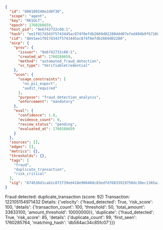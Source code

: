 ```json
{
  "id": "000180240e2d8f30",
  "scope": "agent",
  "key": "RESULT",
  "epoch": 1760288659,
  "host_pid": "9e6742732c60:1",
  "hash": "ee1f017d343f5743445ac874f0efdb2669d022804dd07efed494b9f671607def",
  "cid": "QmV1ee1f017d343f5743445ac874f0efdb2669d02280",
  "aicp": {
    "prov": {
      "issuer": "9e6742732c60:1",
      "created_at": 1760288659,
      "method": "automated_fraud_detection",
      "vc_type": "VerifiableCredential"
    },
    "ucon": {
      "usage_constraints": [
        "no_pii_export",
        "audit_required"
      ],
      "purpose": "fraud_detection_analysis",
      "enforcement": "mandatory"
    },
    "eval": {
      "confidence": 1.0,
      "evidence_count": 0,
      "review_status": "pending",
      "evaluated_at": 1760288659
    }
  },
  "sources": [],
  "edges": [],
  "metrics": {},
  "thresholds": {},
  "tags": [
    "fraud",
    "duplicate_transaction",
    "risk_critical"
  ],
  "sig": "674536d1cab1c872f39ed418e906468c83edfd76833919750dc38ec1365a239a"
}
```

Fraud detected: duplicate_transaction (score: 92)
Transaction: 122105154971432
Details: {'velocity': {'fraud_detected': True, 'risk_score': 100, 'details': {'transaction_count': 100, 'threshold': 50, 'total_amount': 33833100, 'amount_threshold': 10000000}}, 'duplicate': {'fraud_detected': True, 'risk_score': 85, 'details': {'duplicate_count': 99, 'first_seen': 1760285764, 'matching_hash': 'db584ac34c85fc07'}}}